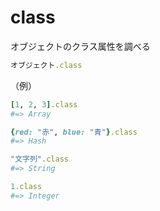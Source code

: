 # class
オブジェクトのクラス属性を調べる
```rb
オブジェクト.class
```
  
（例）
```rb
[1, 2, 3].class
#=> Array

{red: "赤", blue: "青"}.class
#=> Hash

"文字列".class
#=> String

1.class
#=> Integer
```
